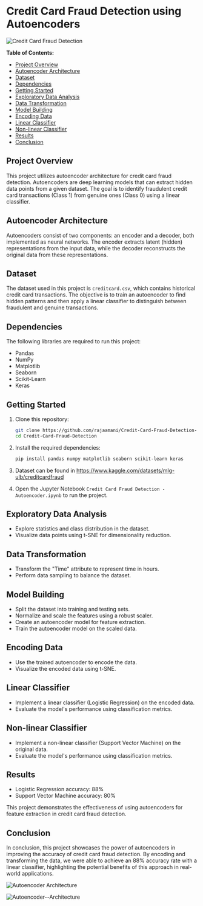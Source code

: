# Credit Card Fraud Detection using Autoencoders

![Credit Card Fraud Detection](https://github.com/rajaamani/Credit-Card-Fraud-Detection-/assets/101103515/dd5facaf-607c-4da9-8252-99c97336df23)

**Table of Contents:**
- [Project Overview](#project-overview)
- [Autoencoder Architecture](#autoencoder-architecture)
- [Dataset](#dataset)
- [Dependencies](#dependencies)
- [Getting Started](#getting-started)
- [Exploratory Data Analysis](#exploratory-data-analysis)
- [Data Transformation](#data-transformation)
- [Model Building](#model-building)
- [Encoding Data](#encoding-data)
- [Linear Classifier](#linear-classifier)
- [Non-linear Classifier](#non-linear-classifier)
- [Results](#results)
- [Conclusion](#conclusion)

## Project Overview

This project utilizes autoencoder architecture for credit card fraud detection. Autoencoders are deep learning models that can extract hidden data points from a given dataset. The goal is to identify fraudulent credit card transactions (Class 1) from genuine ones (Class 0) using a linear classifier.

## Autoencoder Architecture

Autoencoders consist of two components: an encoder and a decoder, both implemented as neural networks. The encoder extracts latent (hidden) representations from the input data, while the decoder reconstructs the original data from these representations.

## Dataset

The dataset used in this project is `creditcard.csv`, which contains historical credit card transactions. The objective is to train an autoencoder to find hidden patterns and then apply a linear classifier to distinguish between fraudulent and genuine transactions.

## Dependencies

The following libraries are required to run this project:

- Pandas
- NumPy
- Matplotlib
- Seaborn
- Scikit-Learn
- Keras

## Getting Started

1. Clone this repository:

   ```bash
   git clone https://github.com/rajaamani/Credit-Card-Fraud-Detection-.git
   cd Credit-Card-Fraud-Detection
   ```

2. Install the required dependencies:

   ```bash
   pip install pandas numpy matplotlib seaborn scikit-learn keras
   ```

3. Dataset can be found in https://www.kaggle.com/datasets/mlg-ulb/creditcardfraud

4. Open the Jupyter Notebook `Credit Card Fraud Detection - Autoencoder.ipynb` to run the project.

## Exploratory Data Analysis

- Explore statistics and class distribution in the dataset.
- Visualize data points using t-SNE for dimensionality reduction.

## Data Transformation

- Transform the "Time" attribute to represent time in hours.
- Perform data sampling to balance the dataset.

## Model Building

- Split the dataset into training and testing sets.
- Normalize and scale the features using a robust scaler.
- Create an autoencoder model for feature extraction.
- Train the autoencoder model on the scaled data.

## Encoding Data

- Use the trained autoencoder to encode the data.
- Visualize the encoded data using t-SNE.

## Linear Classifier

- Implement a linear classifier (Logistic Regression) on the encoded data.
- Evaluate the model's performance using classification metrics.

## Non-linear Classifier

- Implement a non-linear classifier (Support Vector Machine) on the original data.
- Evaluate the model's performance using classification metrics.

## Results

- Logistic Regression accuracy: 88%
- Support Vector Machine accuracy: 80%

This project demonstrates the effectiveness of using autoencoders for feature extraction in credit card fraud detection.

## Conclusion

In conclusion, this project showcases the power of autoencoders in improving the accuracy of credit card fraud detection. By encoding and transforming the data, we were able to achieve an 88% accuracy rate with a linear classifier, highlighting the potential benefits of this approach in real-world applications.

![Autoencoder Architecture](https://github.com/rajaamani/Credit-Card-Fraud-Detection-/assets/101103515/da83865a-4105-4385-b09b-073b7406855c)

![Autoencoder--Architecture](https://github.com/rajaamani/Credit-Card-Fraud-Detection-/assets/101103515/62d5f871-d4be-4b04-bf29-68bbede1425b)
